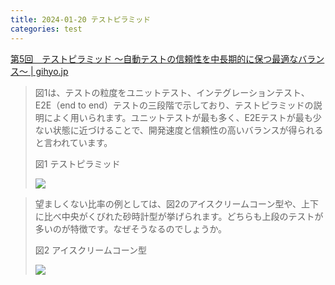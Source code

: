 ```yaml
---
title: 2024-01-20 テストピラミッド
categories: test
---
```


[第5回　テストピラミッド ～自動テストの信頼性を中長期的に保つ最適なバランス～ \| gihyo.jp](https://gihyo.jp/dev/serial/01/savanna-letter/0005)

> 図1は、テストの粒度をユニットテスト、インテグレーションテスト、E2E（end to end）テストの三段階で示しており、テストピラミッドの説明によく用いられます。ユニットテストが最も多く、E2Eテストが最も少ない状態に近づけることで、開発速度と信頼性の高いバランスが得られると言われています。
>
> 図1 テストピラミッド
>
> ![](https://gihyo.jp/assets/images/dev/serial/01/savanna-letter/0005/01.jpg)

> 望ましくない比率の例としては、図2のアイスクリームコーン型や、上下に比べ中央がくびれた砂時計型が挙げられます。どちらも上段のテストが多いのが特徴です。なぜそうなるのでしょうか。
>
> 図2 アイスクリームコーン型
>
> ![](https://gihyo.jp/assets/images/dev/serial/01/savanna-letter/0005/02.jpg)
